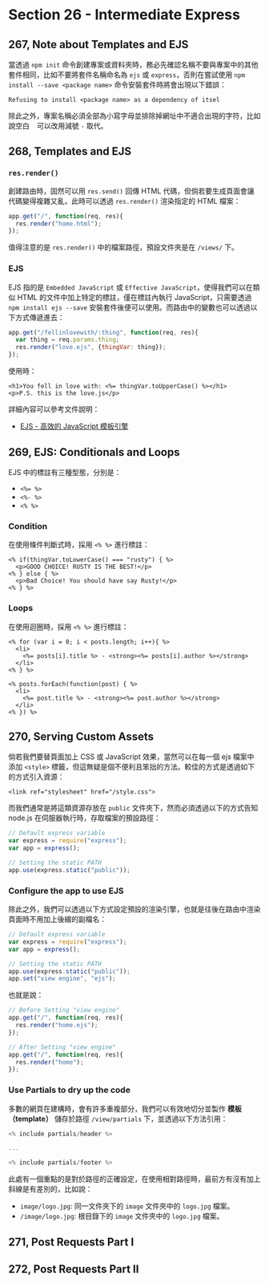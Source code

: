 # Section 26 - Intermediate Express

## 267, Note about Templates and EJS

當透過 `npm init` 命令創建專案或資料夾時，務必先確認名稱不要與專案中的其他套件相同，比如不要將套件名稱命名為 `ejs` 或 `express`，否則在嘗試使用 `npm install --save <package name>` 命令安裝套件時將會出現以下錯誤：

```
Refusing to install <package name> as a dependency of itsel
```

除此之外，專案名稱必須全部為小寫字母並排除掉網址中不適合出現的字符，比如說空白 ` ` 可以改用減號 `-` 取代。

## 268, Templates and EJS

### `res.render()`

創建路由時，固然可以用 `res.send()` 回傳 HTML 代碼，但倘若要生成頁面會讓代碼變得複雜又亂，此時可以透過 `res.render()` 渲染指定的 HTML 檔案：

```javascript
app.get("/", function(req, res){
  res.render("home.html");
});
```

值得注意的是 `res.render()` 中的檔案路徑，預設文件夾是在 `/views/` 下。

### EJS

EJS 指的是 `Embedded JavaScript` 或 `Effective JavaScript`，使得我們可以在類似 HTML 的文件中加上特定的標註，僅在標註內執行 JavaScript，只需要透過 `npm install ejs --save` 安裝套件後便可以使用。而路由中的變數也可以透過以下方式傳遞進去：

```javascript
app.get("/fellinlovewith/:thing", function(req, res){
  var thing = req.params.thing;
  res.render("love.ejs", {thingVar: thing});
});
```

使用時：

```ejs
<h1>You fell in love with: <%= thingVar.toUpperCase() %></h1>
<p>P.S. this is the love.js</p>
```

詳細內容可以參考文件說明：

- [EJS - 高效的 JavaScript 模板引擎](https://ejs.bootcss.com/)

## 269, EJS: Conditionals and Loops

EJS 中的標註有三種型態，分別是：

- `<%= %>`
- `<%- %>`
- `<% %>`

### Condition

在使用條件判斷式時，採用 `<% %>` 進行標註：

```ejs
<% if(thingVar.toLowerCase() === "rusty") { %>
  <p>GOOD CHOICE! RUSTY IS THE BEST!</p>
<% } else { %>
  <p>Bad Choice! You should have say Rusty!</p>
<% } %>
```

### Loops

在使用迴圈時，採用 `<% %>` 進行標註：

```ejs
<% for (var i = 0; i < posts.length; i++){ %>
  <li>
    <%= posts[i].title %> - <strong><%= posts[i].author %></strong>
  </li>
<% } %>
```

```ejs
<% posts.forEach(function(post) { %>
  <li>
    <%= post.title %> - <strong><%= post.author %></strong>
  </li>
<% }) %>
```

## 270, Serving Custom Assets

倘若我們要替頁面加上 CSS 或 JavaScript 效果，當然可以在每一個 ejs 檔案中添加 `<style>` 標籤，但這無疑是個不便利且笨拙的方法。較佳的方式是透過如下的方式引入資源：

```htmlmixed
<link ref="stylesheet" href="/style.css">
```

而我們通常是將這類資源存放在 `public` 文件夾下，然而必須透過以下的方式告知 node.js 在伺服器執行時，存取檔案的預設路徑：

```javascript
// Default express variable
var express = require("express");
var app = express();

// Setting the static PATH
app.use(express.static("public"));
```

### Configure the app to use EJS

除此之外，我們可以透過以下方式設定預設的渲染引擎，也就是往後在路由中渲染頁面時不用加上後綴的副檔名：

```javascript
// Default express variable
var express = require("express");
var app = express();

// Setting the static PATH
app.use(express.static("public"));
app.set("view engine", "ejs");
```

也就是說：

```javascript
// Before Setting "view engine"
app.get("/", function(req, res){
  res.render("home.ejs");
});

// After Setting "view engine"
app.get("/", function(req, res){
  res.render("home");
});
```

### Use Partials to dry up the code

多數的網頁在建構時，會有許多重複部分，我們可以有效地切分並製作 **模板（template）** 儲存於路徑 `/view/partials` 下，並透過以下方法引用：

```javascript
<% include partials/header %>

...

<% include partials/footer %>
```

此處有一個重點的是對於路徑的正確設定，在使用相對路徑時，最前方有沒有加上斜線是有差別的，比如說：

- `image/logo.jpg`: 同一文件夾下的 `image` 文件夾中的 `logo.jpg` 檔案。
- `/image/logo.jpg`: 根目錄下的 `image` 文件夾中的 `logo.jpg` 檔案。

## 271, Post Requests Part I



## 272, Post Requests Part II
